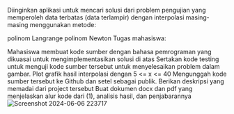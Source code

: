 Diinginkan aplikasi untuk mencari solusi dari problem pengujian yang memperoleh data terbatas (data terlampir) dengan interpolasi masing-masing menggunakan metode:

polinom Langrange
polinom Newton
Tugas mahasiswa:

Mahasiswa membuat kode sumber dengan bahasa pemrograman yang dikuasai untuk mengimplementasikan solusi di atas
Sertakan kode testing untuk menguji kode sumber tersebut untuk menyelesaikan problem dalam gambar. Plot grafik hasil interpolasi dengan 5 <= x <= 40
Mengunggah kode sumber tersebut ke Github dan setel sebagai publik. Berikan deskripsi yang memadai dari project tersebut
Buat dokumen docx dan pdf yang menjelaskan alur kode dari (1), analisis hasil, dan penjabarannya
![Screenshot 2024-06-06 223717](https://github.com/Kemphy/Implemetasi-Interpolasi_Nalendra-Faraz-Putra-Rahadyan_21120122140098/assets/129735869/77f93404-dbae-42a6-98e8-f696b66e9da3)
